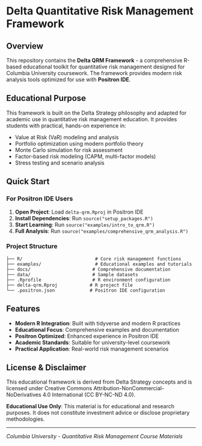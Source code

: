 # Delta Quantitative Risk Management Framework

## Overview

This repository contains the **Delta QRM Framework** - a comprehensive R-based educational toolkit for quantitative risk management designed for Columbia University coursework. The framework provides modern risk analysis tools optimized for use with **Positron IDE**.

## Educational Purpose

This framework is built on the Delta Strategy philosophy and adapted for academic use in quantitative risk management education. It provides students with practical, hands-on experience in:

- Value at Risk (VaR) modeling and analysis
- Portfolio optimization using modern portfolio theory
- Monte Carlo simulation for risk assessment
- Factor-based risk modeling (CAPM, multi-factor models)
- Stress testing and scenario analysis

## Quick Start

### For Positron IDE Users

1. **Open Project**: Load `delta-qrm.Rproj` in Positron IDE
2. **Install Dependencies**: Run `source("setup_packages.R")`
3. **Start Learning**: Run `source("examples/intro_to_qrm.R")`
4. **Full Analysis**: Run `source("examples/comprehensive_qrm_analysis.R")`

### Project Structure

```
├── R/                           # Core risk management functions
├── examples/                    # Educational examples and tutorials  
├── docs/                       # Comprehensive documentation
├── data/                       # Sample datasets
├── .Rprofile                   # R environment configuration
├── delta-qrm.Rproj            # R project file
└── .positron.json             # Positron IDE configuration
```

## Features

- **Modern R Integration**: Built with tidyverse and modern R practices
- **Educational Focus**: Comprehensive examples and documentation
- **Positron Optimized**: Enhanced experience in Positron IDE
- **Academic Standards**: Suitable for university-level coursework
- **Practical Application**: Real-world risk management scenarios

## License & Disclaimer

This educational framework is derived from Delta Strategy concepts and is licensed under Creative Commons Attribution-NonCommercial-NoDerivatives 4.0 International (CC BY-NC-ND 4.0).

**Educational Use Only**: This material is for educational and research purposes. It does not constitute investment advice or disclose proprietary methodologies.

---

*Columbia University - Quantitative Risk Management Course Materials*
